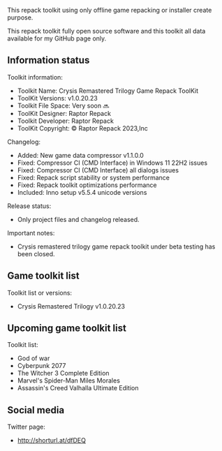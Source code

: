 This repack toolkit using only offline game repacking or installer create purpose.

This repack toolkit fully open source software and this toolkit all data available for my GitHub page only.

Information status
-----------------------------------------------
Toolkit information:
- Toolkit Name: Crysis Remastered Trilogy Game Repack ToolKit
- ToolKit Versions: v1.0.20.23
- Toolkit File Space: Very soon 🔜
- ToolKit Designer: Raptor Repack
- Toolkit Developer: Raptor Repack
- ToolKit Copyright: © Raptor Repack 2023,Inc

Changelog:
- Added: New game data compressor v1.1.0.0
- Fixed: Compressor CI (CMD Interface) in Windows 11 22H2 issues
- Fixed: Compressor CI (CMD Interface) all dialogs issues
- Fixed: Repack script stability or system performance
- Fixed: Repack toolkit optimizations performance
- Included: Inno setup v5.5.4 unicode versions

Release status:
- Only project files and changelog released.

Important notes:

- Crysis remastered trilogy game repack toolkit under beta testing has been closed.

Game toolkit list
-----------------------------------------------
Toolkit list or versions:
- Crysis Remastered Trilogy v1.0.20.23

Upcoming game toolkit list
-----------------------------------------------
Toolkit list:
- God of war
- Cyberpunk 2077
- The Witcher 3 Complete Edition
- Marvel's Spider-Man Miles Morales
- Assassin's Creed Valhalla Ultimate Edition

Social media
-----------------------------------------------
Twitter page:
- http://shorturl.at/dfDEQ
